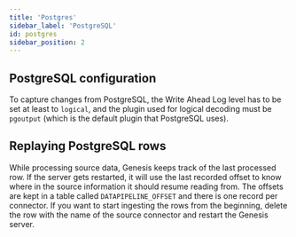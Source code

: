 ```yaml
---
title: 'Postgres'
sidebar_label: 'PostgreSQL'
id: postgres
sidebar_position: 2
---
```


## PostgreSQL configuration
To capture changes from PostgreSQL, the Write Ahead Log level has to be set at least to `logical`, and the plugin used for logical decoding must be `pgoutput` (which is the default plugin that PostgreSQL uses).

## Replaying PostgreSQL rows
While processing source data, Genesis keeps track of the last processed row. If the server gets restarted, it will use the last recorded offset to know where in the source information it should resume reading from.  The offsets are kept in a table called `DATAPIPELINE_OFFSET` and there is one record per connector. If you want to start ingesting the rows from the beginning, delete the row with the name of the source connector and restart the Genesis server.